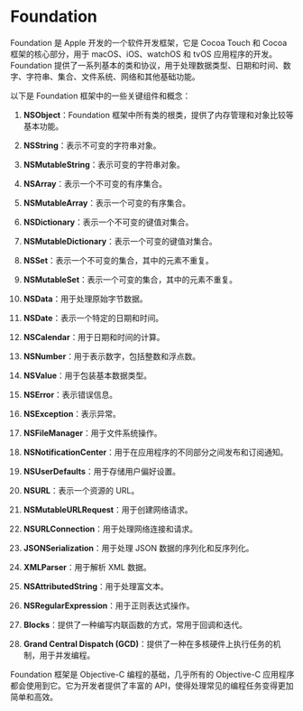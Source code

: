 # Foundation

Foundation 是 Apple 开发的一个软件开发框架，它是 Cocoa Touch 和 Cocoa 框架的核心部分，用于 macOS、iOS、watchOS 和 tvOS 应用程序的开发。Foundation 提供了一系列基本的类和协议，用于处理数据类型、日期和时间、数字、字符串、集合、文件系统、网络和其他基础功能。

以下是 Foundation 框架中的一些关键组件和概念：

1. **NSObject**：Foundation 框架中所有类的根类，提供了内存管理和对象比较等基本功能。

2. **NSString**：表示不可变的字符串对象。

3. **NSMutableString**：表示可变的字符串对象。

4. **NSArray**：表示一个不可变的有序集合。

5. **NSMutableArray**：表示一个可变的有序集合。

6. **NSDictionary**：表示一个不可变的键值对集合。

7. **NSMutableDictionary**：表示一个可变的键值对集合。

8. **NSSet**：表示一个不可变的集合，其中的元素不重复。

9. **NSMutableSet**：表示一个可变的集合，其中的元素不重复。

10. **NSData**：用于处理原始字节数据。

11. **NSDate**：表示一个特定的日期和时间。

12. **NSCalendar**：用于日期和时间的计算。

13. **NSNumber**：用于表示数字，包括整数和浮点数。

14. **NSValue**：用于包装基本数据类型。

15. **NSError**：表示错误信息。

16. **NSException**：表示异常。

17. **NSFileManager**：用于文件系统操作。

18. **NSNotificationCenter**：用于在应用程序的不同部分之间发布和订阅通知。

19. **NSUserDefaults**：用于存储用户偏好设置。

20. **NSURL**：表示一个资源的 URL。

21. **NSMutableURLRequest**：用于创建网络请求。

22. **NSURLConnection**：用于处理网络连接和请求。

23. **JSONSerialization**：用于处理 JSON 数据的序列化和反序列化。

24. **XMLParser**：用于解析 XML 数据。

25. **NSAttributedString**：用于处理富文本。

26. **NSRegularExpression**：用于正则表达式操作。

27. **Blocks**：提供了一种编写内联函数的方式，常用于回调和迭代。

28. **Grand Central Dispatch (GCD)**：提供了一种在多核硬件上执行任务的机制，用于并发编程。

Foundation 框架是 Objective-C 编程的基础，几乎所有的 Objective-C 应用程序都会使用到它。它为开发者提供了丰富的 API，使得处理常见的编程任务变得更加简单和高效。
